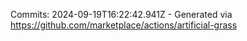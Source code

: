 Commits: 2024-09-19T16:22:42.941Z - Generated via https://github.com/marketplace/actions/artificial-grass
<br>
